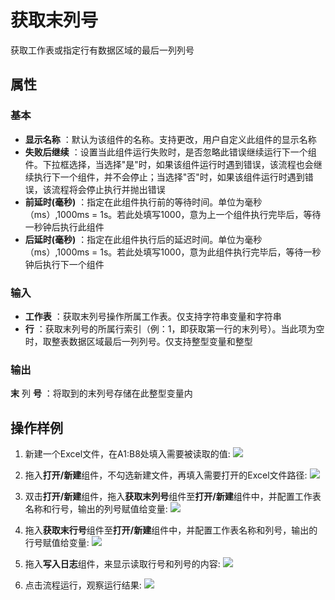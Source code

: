# 获取末列号

获取工作表或指定行有数据区域的最后一列列号

## 属性

### 基本

- **显示名称** ：默认为该组件的名称。支持更改，用户自定义此组件的显示名称
- **失败后继续** ：设置当此组件运行失败时，是否忽略此错误继续运行下一个组件。下拉框选择，当选择"是"时，如果该组件运行时遇到错误，该流程也会继续执行下一个组件，并不会停止；当选择"否"时，如果该组件运行时遇到错误，该流程将会停止执行并抛出错误
- **前延时(毫秒)** ：指定在此组件执行前的等待时间。单位为毫秒（ms）,1000ms = 1s。若此处填写1000，意为上一个组件执行完毕后，等待一秒钟后执行此组件
- **后延时(毫秒)** ：指定在此组件执行后的延迟时间。单位为毫秒（ms）,1000ms = 1s。若此处填写1000，意为此组件执行完毕后，等待一秒钟后执行下一个组件


### 输入

- **工作表** ：获取末列号操作所属工作表。仅支持字符串变量和字符串
- **行** ：获取末列号的所属行索引（例：1，即获取第一行的末列号）。当此项为空时，取整表数据区域最后一列列号。仅支持整型变量和整型

### 输出

**末** 列 **号** ：将取到的末列号存储在此整型变量内


## 操作样例
1. 新建一个Excel文件，在A1:B8处填入需要被读取的值:
![](https://docimages.blob.core.chinacloudapi.cn/images/Activities/wps29.png)

2. 拖入**打开/新建**组件，不勾选新建文件，再填入需要打开的Excel文件路径:
![](https://docimages.blob.core.chinacloudapi.cn/images/Activities/wps5.png)

3. 双击**打开/新建**组件，拖入**获取末列号**组件至**打开/新建**组件中，并配置工作表名称和行号，输出的列号赋值给变量:
![](https://docimages.blob.core.chinacloudapi.cn/images/Activities/wps37.png)

4. 拖入**获取末行号**组件至**打开/新建**组件中，并配置工作表名称和列号，输出的行号赋值给变量:
![](https://docimages.blob.core.chinacloudapi.cn/images/Activities/wps38.png)

5. 拖入**写入日志**组件，来显示读取行号和列号的内容:
![](https://docimages.blob.core.chinacloudapi.cn/images/Activities/wps39.png)

6. 点击流程运行，观察运行结果:
![](https://docimages.blob.core.chinacloudapi.cn/images/Activities/wps40.png)